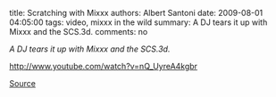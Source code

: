 title: Scratching with Mixxx
authors: Albert Santoni
date: 2009-08-01 04:05:00
tags: video, mixxx in the wild
summary: A DJ tears it up with Mixxx and the SCS.3d.
comments: no

*A DJ tears it up with Mixxx and the SCS.3d.*

http://www.youtube.com/watch?v=nQ_UyreA4kgbr

[Source](http://forums.stantondj.com/viewtopic.php?f=8&t=459)
